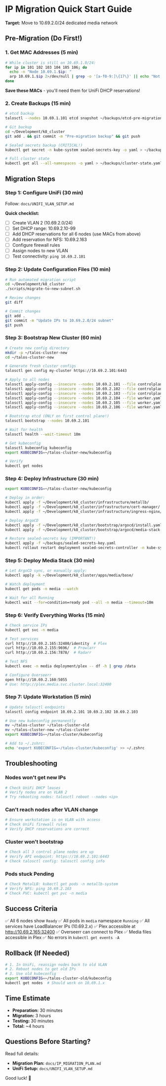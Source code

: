 # IP Migration Quick Start Guide

**Target:** Move to 10.69.2.0/24 dedicated media network

## Pre-Migration (Do First!)

### 1. Get MAC Addresses (5 min)
```bash
# While cluster is still on 10.69.1.0/24:
for ip in 101 102 103 104 105 106; do
  echo -n "Node 10.69.1.$ip: "
  arp 10.69.1.$ip 2>/dev/null | grep -o '[a-f0-9:]\{17\}' || echo "Not found"
done
```
**Save these MACs** - you'll need them for UniFi DHCP reservations!

### 2. Create Backups (15 min)
```bash
# etcd backup
talosctl --nodes 10.69.1.101 etcd snapshot ~/backups/etcd-pre-migration-$(date +%Y%m%d).db

# Git backup
cd ~/Development/k8_cluster
git add . && git commit -m "Pre-migration backup" && git push

# Sealed secrets backup (CRITICAL!)
kubectl get secret -n kube-system sealed-secrets-key -o yaml > ~/backups/sealed-secrets-key.yaml

# Full cluster state
kubectl get all --all-namespaces -o yaml > ~/backups/cluster-state.yaml
```

## Migration Steps

### Step 1: Configure UniFi (30 min)
Follow: `docs/UNIFI_VLAN_SETUP.md`

**Quick checklist:**
- [ ] Create VLAN 2 (10.69.2.0/24)
- [ ] Set DHCP range: 10.69.2.10-99
- [ ] Add DHCP reservations for all 6 nodes (use MACs from above)
- [ ] Add reservation for NFS: 10.69.2.163
- [ ] Configure firewall rules
- [ ] Assign nodes to new VLAN
- [ ] Test connectivity: `ping 10.69.2.101`

### Step 2: Update Configuration Files (10 min)
```bash
# Run automated migration script
cd ~/Development/k8_cluster
./scripts/migrate-to-new-subnet.sh

# Review changes
git diff

# Commit changes
git add .
git commit -m "Update IPs to 10.69.2.0/24 subnet"
git push
```

### Step 3: Bootstrap New Cluster (60 min)
```bash
# Create new config directory
mkdir -p ~/talos-cluster-new
cd ~/talos-cluster-new

# Generate fresh cluster configs
talosctl gen config my-cluster https://10.69.2.101:6443

# Apply to all nodes
talosctl apply-config --insecure --nodes 10.69.2.101 --file controlplane.yaml
talosctl apply-config --insecure --nodes 10.69.2.102 --file controlplane.yaml
talosctl apply-config --insecure --nodes 10.69.2.103 --file controlplane.yaml
talosctl apply-config --insecure --nodes 10.69.2.104 --file worker.yaml
talosctl apply-config --insecure --nodes 10.69.2.105 --file worker.yaml
talosctl apply-config --insecure --nodes 10.69.2.106 --file worker.yaml

# Bootstrap etcd (ONLY on first control plane!)
talosctl bootstrap --nodes 10.69.2.101

# Wait for health
talosctl health --wait-timeout 10m

# Get kubeconfig
talosctl kubeconfig kubeconfig
export KUBECONFIG=~/talos-cluster-new/kubeconfig

# Verify
kubectl get nodes
```

### Step 4: Deploy Infrastructure (30 min)
```bash
export KUBECONFIG=~/talos-cluster-new/kubeconfig

# Deploy in order:
kubectl apply -f ~/Development/k8_cluster/infrastructure/metallb/
kubectl apply -f ~/Development/k8_cluster/infrastructure/cert-manager/ # if exists
kubectl apply -f ~/Development/k8_cluster/infrastructure/ingress-nginx/ # if exists

# Deploy ArgoCD
kubectl apply -f ~/Development/k8_cluster/bootstrap/argocd/install.yaml
kubectl apply -f ~/Development/k8_cluster/bootstrap/argocd/media-stack-app.yaml

# Restore sealed-secrets key (IMPORTANT!)
kubectl apply -f ~/backups/sealed-secrets-key.yaml
kubectl rollout restart deployment sealed-secrets-controller -n kube-system
```

### Step 5: Deploy Media Stack (30 min)
```bash
# Let ArgoCD sync, or manually apply:
kubectl apply -k ~/Development/k8_cluster/apps/media/base/

# Watch deployment
kubectl get pods -n media --watch

# Wait for all Running
kubectl wait --for=condition=ready pod --all -n media --timeout=10m
```

### Step 6: Verify Everything Works (15 min)
```bash
# Check service IPs
kubectl get svc -n media

# Test services
curl http://10.69.2.165:32400/identity  # Plex
curl http://10.69.2.155:9696/  # Prowlarr
curl http://10.69.2.156:7878/  # Radarr

# Test NFS
kubectl exec -n media deployment/plex -- df -h | grep /data

# Configure Overseerr
open http://10.69.2.160:5055
# Use: http://plex.media.svc.cluster.local:32400
```

### Step 7: Update Workstation (5 min)
```bash
# Update talosctl endpoints
talosctl config endpoint 10.69.2.101 10.69.2.102 10.69.2.103

# Use new kubeconfig permanently
mv ~/talos-cluster ~/talos-cluster-old
mv ~/talos-cluster-new ~/talos-cluster
export KUBECONFIG=~/talos-cluster/kubeconfig

# Add to ~/.zshrc:
echo 'export KUBECONFIG=~/talos-cluster/kubeconfig' >> ~/.zshrc
```

## Troubleshooting

### Nodes won't get new IPs
```bash
# Check UniFi DHCP leases
# Verify nodes are on VLAN 2
# Try rebooting nodes: talosctl reboot --nodes <ip>
```

### Can't reach nodes after VLAN change
```bash
# Ensure workstation is on VLAN with access
# Check UniFi firewall rules
# Verify DHCP reservations are correct
```

### Cluster won't bootstrap
```bash
# Check all 3 control plane nodes are up
# Verify API endpoint: https://10.69.2.101:6443
# Check talosctl config: talosctl config info
```

### Pods stuck Pending
```bash
# Check MetalLB: kubectl get pods -n metallb-system
# Verify NFS: ping 10.69.2.163
# Check PVC: kubectl get pvc -n media
```

## Success Criteria

✅ All 6 nodes show `Ready`
✅ All pods in `media` namespace `Running`
✅ All services have LoadBalancer IPs (10.69.2.x)
✅ Plex accessible at http://10.69.2.165:32400
✅ Overseerr can connect to Plex
✅ Media files accessible in Plex
✅ No errors in `kubectl get events -A`

## Rollback (If Needed)

```bash
# 1. In UniFi, reassign nodes back to old VLAN
# 2. Reboot nodes to get old IPs
# 3. Use old kubeconfig
export KUBECONFIG=~/talos-cluster-old/kubeconfig
kubectl get nodes  # Should work on 10.69.1.x
```

## Time Estimate
- **Preparation:** 30 minutes
- **Migration:** 3 hours
- **Testing:** 30 minutes
- **Total:** ~4 hours

## Questions Before Starting?

Read full details:
- **Migration Plan:** `docs/IP_MIGRATION_PLAN.md`
- **UniFi Setup:** `docs/UNIFI_VLAN_SETUP.md`

Good luck! 🚀

